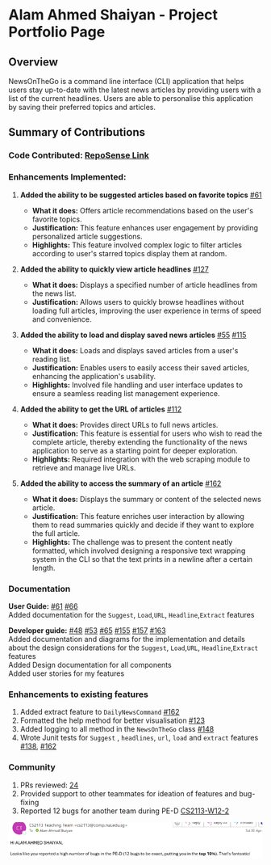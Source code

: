 # Alam Ahmed Shaiyan - Project Portfolio Page

## Overview

NewsOnTheGo is a command line interface (CLI) application that helps users stay up-to-date with the latest news
articles by providing users with a list of the current headlines. Users are able to personalise this application by
saving their preferred topics and articles.


## Summary of Contributions
### Code Contributed: [RepoSense Link](https://nus-cs2113-ay2324s2.github.io/tp-dashboard/?search=ahmedshaiyan&breakdown=true)



### Enhancements Implemented:
1.  **Added the ability to be suggested articles based on favorite topics** [#61](https://github.com/AY2324S2-CS2113-T12-1/tp/pull/61)
    - **What it does:** Offers article recommendations based on the user's favorite topics.
    - **Justification:** This feature enhances user engagement by providing personalized article suggestions.
    - **Highlights:** This feature involved complex logic to filter articles according to user's starred topics display them at random.

2. **Added the ability to quickly view article headlines** [#127](https://github.com/AY2324S2-CS2113-T12-1/tp/pull/127)
    - **What it does:** Displays a specified number of article headlines from the news list.
    - **Justification:** Allows users to quickly browse headlines without loading full articles, improving the user experience in terms of speed and convenience.

3. **Added the ability to load and display saved news articles** [#55](https://github.com/AY2324S2-CS2113-T12-1/tp/pull/55) [#115](https://github.com/AY2324S2-CS2113-T12-1/tp/pull/115)
    - **What it does:** Loads and displays saved articles from a user's reading list.
    - **Justification:** Enables users to easily access their saved articles, enhancing the application's usability.
    - **Highlights:** Involved file handling and user interface updates to ensure a seamless reading list management experience.

4. **Added the ability to get the URL of articles** [#112](https://github.com/AY2324S2-CS2113-T12-1/tp/pull/112)
    - **What it does:** Provides direct URLs to full news articles.
    - **Justification:** This feature is essential for users who wish to read the complete article, thereby extending the functionality of the news application to serve as a starting point for deeper exploration.
    - **Highlights:** Required integration with the web scraping module to retrieve and manage live URLs.
5. **Added the ability to access the summary of an article** [#162](https://github.com/AY2324S2-CS2113-T12-1/tp/pull/162)
    - **What it does:** Displays the summary or content of the selected news article.
    - **Justification:** This feature enriches user interaction by allowing them to read summaries quickly and decide if they want to explore the full article.
    - **Highlights:** The challenge was to present the content neatly formatted, which involved designing a responsive text wrapping system in the CLI so that the text prints in a newline after a certain length.


### Documentation
**User Guide:**  [#61](https://github.com/AY2324S2-CS2113-T12-1/tp/pull/61) [#66](https://github.com/AY2324S2-CS2113-T12-1/tp/pull/66)
<br> Added  documentation for the `Suggest`, `Load`,`URL`, `Headline`,`Extract` features 


**Developer guide:** [#48](https://github.com/AY2324S2-CS2113-T12-1/tp/pull/48) [#53](https://github.com/AY2324S2-CS2113-T12-1/tp/pull/53) [#65](https://github.com/AY2324S2-CS2113-T12-1/tp/pull/65) [#155](https://github.com/AY2324S2-CS2113-T12-1/tp/pull/155) [#157](https://github.com/AY2324S2-CS2113-T12-1/tp/pull/157) [#163](https://github.com/AY2324S2-CS2113-T12-1/tp/pull/163)
<br> Added documentation and diagrams for the implementation and details about the design considerations for the `Suggest`, `Load`,`URL`, `Headline`,`Extract` features
<br> Added Design documentation for all components
<br> Added user stories for my features

### Enhancements to existing features
1. Added extract feature to `DailyNewsCommand` [#162](https://github.com/AY2324S2-CS2113-T12-1/tp/pull/162)
2. Formatted the help method for better visualisation [#123](https://github.com/AY2324S2-CS2113-T12-1/tp/pull/123)
3. Added logging to all method in the `NewsOnTheGo` class [#148](https://github.com/AY2324S2-CS2113-T12-1/tp/pull/148)
4. Wrote Junit tests for `Suggest` , `headlines`, `url`, `load` and `extract` features [#138](https://github.com/AY2324S2-CS2113-T12-1/tp/pull/138), [#162](https://github.com/AY2324S2-CS2113-T12-1/tp/pull/162)

### Community 
1. PRs reviewed: [24](https://github.com/AY2324S2-CS2113-T12-1/tp/pulls?q=is%3Apr+is%3Aclosed+reviewed-by%3A%40me)
2. Provided support to other teammates for ideation of features and bug-fixing
3. Reported 12 bugs for another team during PE-D [CS2113-W12-2](https://github.com/AY2324S2-CS2113-W12-2/tp/releases)

![img_1.png](img_1.png)
